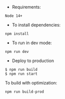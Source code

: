 * Requirements:
```
Node 14+
```


* To install dependencies:
```
npm install
```


* To run in dev mode:
```
npm run dev
```


* Deploy to production

```
$ npm run build
$ npm run start
```

To build with optimization:

```
npm run build-prod
```
